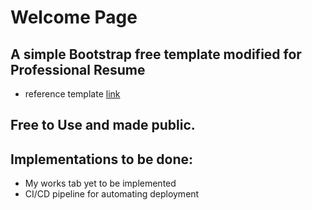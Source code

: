 # Welcome Page 

## A simple Bootstrap free template modified for Professional Resume

- reference template [link](https://startbootstrap.com/theme/resume)

## Free to Use and made public.

## Implementations to be done:

- My works tab yet to be implemented
- CI/CD pipeline for automating deployment